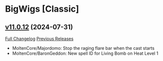 # BigWigs [Classic]

## [v11.0.12](https://github.com/BigWigsMods/BigWigs_Classic/tree/v11.0.12) (2024-07-31)
[Full Changelog](https://github.com/BigWigsMods/BigWigs_Classic/compare/v11.0.11...v11.0.12) [Previous Releases](https://github.com/BigWigsMods/BigWigs_Classic/releases)

- MoltenCore/Majordomo: Stop the raging flare bar when the cast starts  
- MoltenCore/BaronGeddon: New spell ID for Living Bomb on Heat Level 1  
